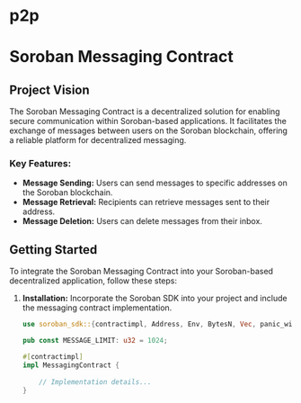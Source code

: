 # p2p
# Soroban Messaging Contract

## Project Vision

The Soroban Messaging Contract is a decentralized solution for enabling secure communication within Soroban-based applications. It facilitates the exchange of messages between users on the Soroban blockchain, offering a reliable platform for decentralized messaging.

### Key Features:

- **Message Sending:** Users can send messages to specific addresses on the Soroban blockchain.
- **Message Retrieval:** Recipients can retrieve messages sent to their address.
- **Message Deletion:** Users can delete messages from their inbox.

## Getting Started

To integrate the Soroban Messaging Contract into your Soroban-based decentralized application, follow these steps:

1. **Installation:** Incorporate the Soroban SDK into your project and include the messaging contract implementation.

   ```rust
   use soroban_sdk::{contractimpl, Address, Env, BytesN, Vec, panic_with};
   
   pub const MESSAGE_LIMIT: u32 = 1024;  
   
   #[contractimpl]
   impl MessagingContract {
       
       // Implementation details...
   }
